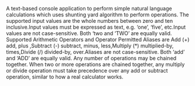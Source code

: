 A text-based console application to perform simple natural language calculations which uses shunting yard algorithm
to perform operations. The supported input values are the whole numbers between zero and ten inclusive.Input values must be expressed as text, e.g. ‘one’, ‘five’, etc.Input values are not case-sensitive. Both ‘two and ‘TWO’ are equally valid.
Supported Arithmetic Operators and Operator Permitted Aliases are Add (+) add, plus ,Subtract (-) subtract, minus, less,Multiply (*) multiplied-by, times,Divide (/) divided-by, over.Aliases are not case-sensitive. Both ‘add’ and ‘ADD’ are equally valid.
Any number of operations may be chained together. When two or more operations are chained together, any multiply or divide operation
must take precedence over any add or subtract operation, similar to how a real calculator works.
